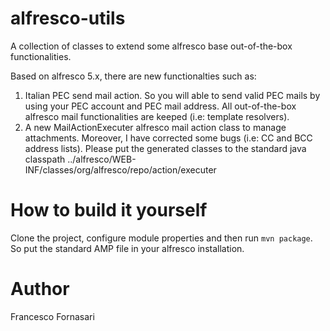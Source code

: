 # alfresco-utils
A collection of classes to extend some alfresco base out-of-the-box functionalities.

Based on alfresco 5.x, there are new functionalties such as:

1) Italian PEC send mail action. So you will able to send valid PEC mails by using your PEC account and PEC mail address. All out-of-the-box alfresco mail functionalities are keeped (i.e: template resolvers).
2) A new MailActionExecuter alfresco mail action class to manage attachments. Moreover, I have corrected some bugs (i.e: CC and BCC address lists). Please put the generated classes to the standard java classpath ../alfresco/WEB-INF/classes/org/alfresco/repo/action/executer

# How to build it yourself
Clone the project, configure module properties and then run `mvn package`. So put the standard AMP file in your alfresco installation.

# Author
Francesco Fornasari
